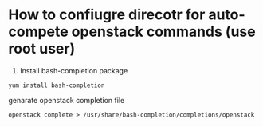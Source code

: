 # How to confiugre direcotr for auto-compete openstack commands (use root user)

1. Install bash-completion package
```
yum install bash-completion
```
genarate openstack completion file
```
openstack complete > /usr/share/bash-completion/completions/openstack
```
